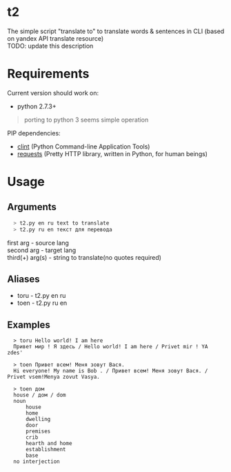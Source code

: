 t2
==

The simple script "translate to" to translate words &amp; sentences in CLI (based on yandex API translate resource)<br>
TODO: update this description

Requirements
====
Current version should work on:
* python 2.7.3+

> porting to python 3 seems simple operation

PIP dependencies:
* [clint](https://github.com/kennethreitz/clint) (Python Command-line Application Tools)
* [requests](http://docs.python-requests.org/en/latest/) (Pretty HTTP library, written in Python, for human beings)

Usage
====
Arguments
---
```bash
  > t2.py en ru text to translate
  > t2.py ru en текст для перевода
```
first arg       - source lang<br>
second arg      - target lang<br>
third(+) arg(s) - string to translate(no quotes required)<br>

Aliases
---
* toru - t2.py en ru
* toen - t2.py ru en

Examples
---
```shell
  > toru Hello world! I am here
  Привет мир ! Я здесь / Hello world! I am here / Privet mir ! YA zdes'

  > toen Привет всем! Меня зовут Вася.
  Hi everyone! My name is Bob . / Привет всем! Меня зовут Вася. / Privet vsem!Menya zovut Vasya.
  
  > toen дом
  house / дом / dom
  noun
	  house
	  home
	  dwelling
	  door
	  premises
	  crib
	  hearth and home
	  establishment
	  base
  no interjection
```

